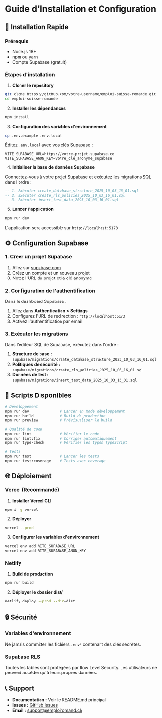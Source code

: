 # Guide d'Installation et Configuration

## 🚀 Installation Rapide

### Prérequis
- Node.js 18+ 
- npm ou yarn
- Compte Supabase (gratuit)

### Étapes d'installation

1. **Cloner le repository**
```bash
git clone https://github.com/votre-username/emploi-suisse-romande.git
cd emploi-suisse-romande
```

2. **Installer les dépendances**
```bash
npm install
```

3. **Configuration des variables d'environnement**
```bash
cp .env.example .env.local
```

Éditez `.env.local` avec vos clés Supabase :
```env
VITE_SUPABASE_URL=https://votre-projet.supabase.co
VITE_SUPABASE_ANON_KEY=votre_clé_anonyme_supabase
```

4. **Initialiser la base de données Supabase**

Connectez-vous à votre projet Supabase et exécutez les migrations SQL dans l'ordre :

```sql
-- 1. Exécuter create_database_structure_2025_10_03_16_01.sql
-- 2. Exécuter create_rls_policies_2025_10_03_16_01.sql  
-- 3. Exécuter insert_test_data_2025_10_03_16_01.sql
```

5. **Lancer l'application**
```bash
npm run dev
```

L'application sera accessible sur `http://localhost:5173`

## ⚙️ Configuration Supabase

### 1. Créer un projet Supabase

1. Allez sur [supabase.com](https://supabase.com)
2. Créez un compte et un nouveau projet
3. Notez l'URL du projet et la clé anonyme

### 2. Configuration de l'authentification

Dans le dashboard Supabase :
1. Allez dans **Authentication > Settings**
2. Configurez l'URL de redirection : `http://localhost:5173`
3. Activez l'authentification par email

### 3. Exécuter les migrations

Dans l'éditeur SQL de Supabase, exécutez dans l'ordre :

1. **Structure de base :** `supabase/migrations/create_database_structure_2025_10_03_16_01.sql`
2. **Politiques de sécurité :** `supabase/migrations/create_rls_policies_2025_10_03_16_01.sql`
3. **Données de test :** `supabase/migrations/insert_test_data_2025_10_03_16_01.sql`

## 🔧 Scripts Disponibles

```bash
# Développement
npm run dev              # Lancer en mode développement
npm run build            # Build de production
npm run preview          # Prévisualiser le build

# Qualité de code
npm run lint             # Vérifier le code
npm run lint:fix         # Corriger automatiquement
npm run type-check       # Vérifier les types TypeScript

# Tests
npm run test             # Lancer les tests
npm run test:coverage    # Tests avec coverage
```

## 🌐 Déploiement

### Vercel (Recommandé)

1. **Installer Vercel CLI**
```bash
npm i -g vercel
```

2. **Déployer**
```bash
vercel --prod
```

3. **Configurer les variables d'environnement**
```bash
vercel env add VITE_SUPABASE_URL
vercel env add VITE_SUPABASE_ANON_KEY
```

### Netlify

1. **Build de production**
```bash
npm run build
```

2. **Déployer le dossier dist/**
```bash
netlify deploy --prod --dir=dist
```

## 🔒 Sécurité

### Variables d'environnement

Ne jamais committer les fichiers `.env*` contenant des clés secrètes.

### Supabase RLS

Toutes les tables sont protégées par Row Level Security. Les utilisateurs ne peuvent accéder qu'à leurs propres données.

## 📞 Support

- **Documentation :** Voir le README.md principal
- **Issues :** [GitHub Issues](https://github.com/votre-username/emploi-suisse-romande/issues)
- **Email :** support@emploiromand.ch